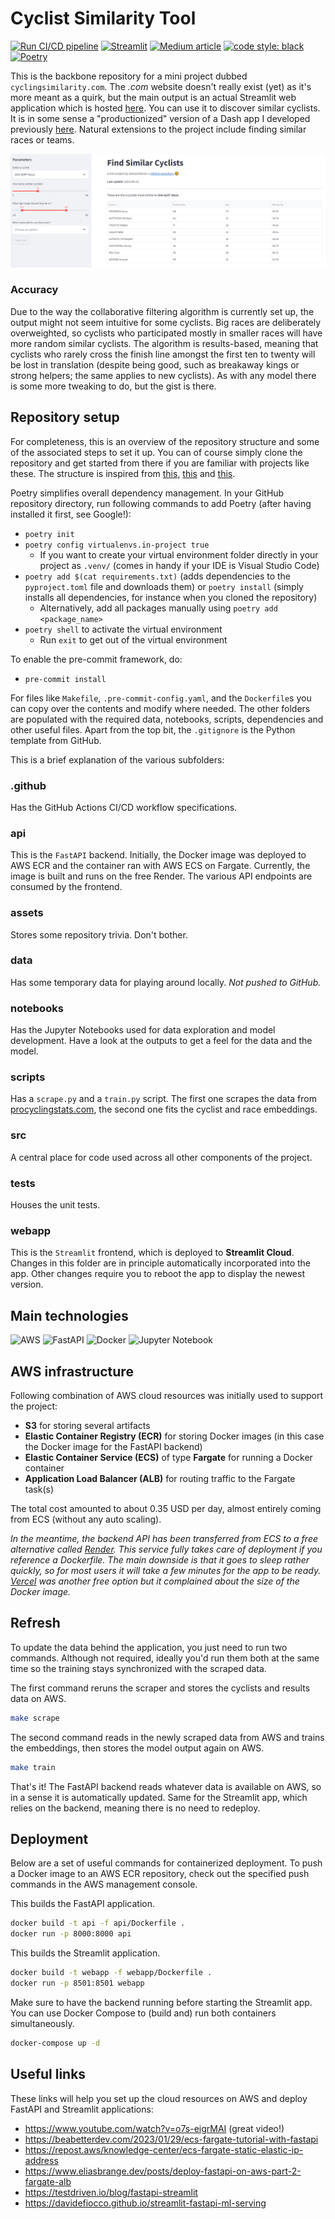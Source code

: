 # Cyclist Similarity Tool

[![Run CI/CD pipeline](https://github.com/sborms/cyclingsimilarity.com/actions/workflows/cicd.yaml/badge.svg)](https://github.com/sborms/cyclingsimilarity.com/actions/workflows/cicd.yaml)
[![Streamlit](https://static.streamlit.io/badges/streamlit_badge_black_white.svg)](https://cyclingsimilarity.streamlit.app)
[![Medium article](https://img.shields.io/badge/Medium-View%20on%20Medium-red?logo=medium)](https://medium.com/@sborms/aws-streamlit-and-collaborative-filtering-a-simple-recipe-for-finding-comparable-cyclists-63327970fe64)
[![code style: black](https://img.shields.io/badge/code%20style-black-000000.svg)](https://github.com/psf/black)
[![Poetry](https://img.shields.io/endpoint?url=https://python-poetry.org/badge/v0.json)](https://python-poetry.org)

This is the backbone repository for a mini project dubbed `cyclingsimilarity.com`. The _.com_ website doesn't really exist (yet) as it's more meant as a quirk, but the main output is an actual Streamlit web application which is hosted [here](https://cyclingsimilarity.streamlit.app). You can use it to discover similar cyclists. It is in some sense a "productionized" version of a Dash app I developed previously [here](https://github.com/DataWanderers/find-a-similar-pro-cyclist). Natural extensions to the project include finding similar races or teams.

<p align="center"> <img src="assets/streamlitcyclingsimilarity.png" alt="app"/> </p>

### Accuracy

Due to the way the collaborative filtering algorithm is currently set up, the output might not seem intuitive for some cyclists. Big races are deliberately overweighted, so cyclists who participated mostly in smaller races will have more random similar cyclists. The algorithm is results-based, meaning that cyclists who rarely cross the finish line amongst the first ten to twenty will be lost in translation (despite being good, such as breakaway kings or strong helpers; the same applies to new cyclists). As with any model there is some more tweaking to do, but the gist is there.

## Repository setup

For completeness, this is an overview of the repository structure and some of the associated steps to set it up. You can of course simply clone the repository and get started from there if you are familiar with projects like these. The structure is inspired from [this](https://github.com/datarootsio/ml-skeleton-py), [this](https://github.com/datarootsio/python-minimal-boilerplate) and [this](https://github.com/nogibjj/mlops-template).

Poetry simplifies overall dependency management. In your GitHub repository directory, run following commands to add Poetry (after having installed it first, see Google!):
- `poetry init`
- `poetry config virtualenvs.in-project true`
    - If you want to create your virtual environment folder directly in your project as `.venv/` (comes in handy if your IDE is Visual Studio Code)
- `poetry add $(cat requirements.txt)` (adds dependencies to the `pyproject.toml` file and downloads them) or `poetry install` (simply installs all dependencies, for instance when you cloned the repository)
    - Alternatively, add all packages manually using `poetry add <package_name>`
- `poetry shell` to activate the virtual environment
    - Run `exit` to get out of the virtual environment

To enable the pre-commit framework, do:
- `pre-commit install`

For files like `Makefile`, `.pre-commit-config.yaml`, and the `Dockerfile`s you can copy over the contents and modify where needed. The other folders are populated with the required data, notebooks, scripts, dependencies and other useful files. Apart from the top bit, the `.gitignore` is the Python template from GitHub.

This is a brief explanation of the various subfolders:

### .github

Has the GitHub Actions CI/CD workflow specifications.

### api

This is the `FastAPI` backend. Initially, the Docker image was deployed to AWS ECR and the container ran with AWS ECS on Fargate. Currently, the image is built and runs on the free Render. The various API endpoints are consumed by the frontend.

### assets

Stores some repository trivia. Don't bother.

### data

Has some temporary data for playing around locally. _Not pushed to GitHub._

### notebooks

Has the Jupyter Notebooks used for data exploration and model development. Have a look at the outputs to get a feel for the data and the model.

### scripts

Has a `scrape.py` and a `train.py` script. The first one scrapes the data from [procyclingstats.com](https://www.procyclingstats.com/), the second one fits the cyclist and race embeddings.

### src

A central place for code used across all other components of the project.

### tests

Houses the unit tests.

### webapp

This is the `Streamlit` frontend, which is deployed to **Streamlit Cloud**. Changes in this folder are in principle automatically incorporated into the app. Other changes require you to reboot the app to display the newest version.

## Main technologies

![AWS](https://img.shields.io/badge/AWS-%23FF9900.svg?style=for-the-badge&logo=amazon-aws&logoColor=white)
![FastAPI](https://img.shields.io/badge/FastAPI-009688?style=for-the-badge&logo=FastAPI&logoColor=white)
![Docker](https://img.shields.io/badge/docker-%230db7ed.svg?style=for-the-badge&logo=docker&logoColor=white)
![Jupyter Notebook](https://img.shields.io/badge/jupyter-%23FA0F00.svg?style=for-the-badge&logo=jupyter&logoColor=white)

## AWS infrastructure

Following combination of AWS cloud resources was initially used to support the project:
- **S3** for storing several artifacts
- **Elastic Container Registry (ECR)** for storing Docker images (in this case the Docker image for the FastAPI backend)
- **Elastic Container Service (ECS)** of type **Fargate** for running a Docker container
- **Application Load Balancer (ALB)** for routing traffic to the Fargate task(s)

The total cost amounted to about 0.35 USD per day, almost entirely coming from ECS (without any auto scaling).

_In the meantime, the backend API has been transferred from ECS to a free alternative called [Render](https://render.com). This service fully takes care of deployment if you reference a Dockerfile. The main downside is that it goes to sleep rather quickly, so for most users it will take a few minutes for the app to be ready. [Vercel](https://vercel.com) was another free option but it complained about the size of the Docker image._

## Refresh

To update the data behind the application, you just need to run two commands. Although not required, ideally you'd run them both at the same time so the training stays synchronized with the scraped data.

The first command reruns the scraper and stores the cyclists and results data on AWS.

```bash
make scrape
```

The second command reads in the newly scraped data from AWS and trains the embeddings, then stores the model output again on AWS.

```bash
make train
```

That's it! The FastAPI backend reads whatever data is available on AWS, so in a sense it is automatically updated. Same for the Streamlit app, which relies on the backend, meaning there is no need to redeploy.

## Deployment

Below are a set of useful commands for containerized deployment. To push a Docker image to an AWS ECR repository, check out the specified push commands in the AWS management console.

This builds the FastAPI application.

```bash
docker build -t api -f api/Dockerfile .
docker run -p 8000:8000 api
```

This builds the Streamlit application.

```bash
docker build -t webapp -f webapp/Dockerfile .
docker run -p 8501:8501 webapp
```

Make sure to have the backend running before starting the Streamlit app. You can use Docker Compose to (build and) run both containers simultaneously.

```bash
docker-compose up -d
```

## Useful links

These links will help you set up the cloud resources on AWS and deploy FastAPI and Streamlit applications:
- https://www.youtube.com/watch?v=o7s-eigrMAI (great video!)
- https://beabetterdev.com/2023/01/29/ecs-fargate-tutorial-with-fastapi
- https://repost.aws/knowledge-center/ecs-fargate-static-elastic-ip-address
- https://www.eliasbrange.dev/posts/deploy-fastapi-on-aws-part-2-fargate-alb
- https://testdriven.io/blog/fastapi-streamlit
- https://davidefiocco.github.io/streamlit-fastapi-ml-serving
